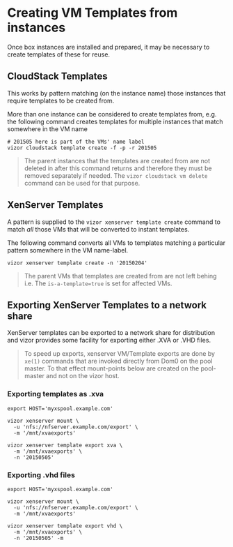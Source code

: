 ﻿# Creating VM Templates from instances

Once box instances are installed and prepared, it may be necessary to create
templates of these for reuse.

## CloudStack Templates

This works by pattern matching (on the instance name) those instances that
require templates to be created from.

More than one instance can be considered to create templates from, e.g.
the following command creates templates for multiple instances that match
somewhere in the VM name

    # 201505 here is part of the VMs' name label
    vizor cloudstack template create -f -p -r 201505

> The parent instances that the templates are created from are not deleted in
> after this command returns and therefore they must be removed separately if
> needed. The `vizor cloudstack vm delete` command can be used for that purpose.

## XenServer Templates

A pattern is supplied to the ``vizor xenserver template create`` command to 
match *all* those VMs that will be converted to instant templates.

The following command converts all VMs to templates matching a particular
pattern somewhere in the VM name-label.

    vizor xenserver template create -n '20150204'

> The parent VMs that templates are created from are not left behing i.e.
> The ``is-a-template=true`` is set for affected VMs.

## Exporting XenServer Templates to a network share

XenServer templates can be exported to a network share for distribution and
vizor provides some facility for exporting either .XVA or .VHD files.

> To speed up exports, xenserver VM/Template exports are done by ``xe(1)``
> commands that are invoked directly from Dom0 on the pool master.
> To that effect mount-points below are created on the pool-master and not on
> the vizor host.

### Exporting templates as .xva

    export HOST='myxspool.example.com'

    vizor xenserver mount \
      -u 'nfs://nfserver.example.com/export' \
      -m '/mnt/xvaexports'

    vizor xenserver template export xva \
      -m '/mnt/xvaexports' \
      -n '20150505'

### Exporting .vhd files

    export HOST='myxspool.example.com'

    vizor xenserver mount \
      -u 'nfs://nfserver.example.com/export' \
      -m '/mnt/xvaexports'

    vizor xenserver template export vhd \
      -m '/mnt/xvaexports' \
      -n '20150505' -m

